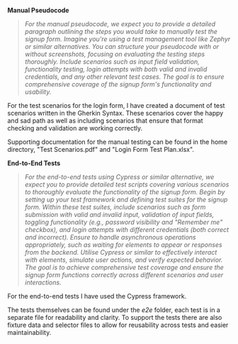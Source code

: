 **Manual Pseudocode**

>*For the manual pseudocode, we expect you to provide a detailed paragraph outlining the steps you would take to manually test the signup form. Imagine you're using a test management tool like Zephyr or similar alternatives. You can structure your pseudocode with or without screenshots, focusing on evaluating the testing steps thoroughly. Include scenarios such as input field validation, functionality testing, login attempts with both valid and invalid credentials, and any other relevant test cases. The goal is to ensure comprehensive coverage of the signup form's functionality and usability.*

For the test scenarios for the login form, I have created a document of test scenarios written in the Gherkin Syntax. These scenarios cover the happy and sad path as well as including scenarios that ensure that format checking and validation are working correctly.

Supporting documentation for the manual testing can be found in the home directory, "Test Scenarios.pdf" and "Login Form Test Plan.xlsx".

**End-to-End Tests**

>*For the end-to-end tests using Cypress or similar alternative, we expect you to provide detailed test scripts covering various scenarios to thoroughly evaluate the functionality of the signup form. Begin by setting up your test framework and defining test suites for the signup form. Within these test suites, include scenarios such as form submission with valid and invalid input, validation of input fields, toggling functionality (e.g., password visibility and "Remember me" checkbox), and login attempts with different credentials (both correct and incorrect). Ensure to handle asynchronous operations appropriately, such as waiting for elements to appear or responses from the backend. Utilise Cypress or similar to effectively interact with elements, simulate user actions, and verify expected behavior. The goal is to achieve comprehensive test coverage and ensure the signup form functions correctly across different scenarios and user interactions.*

For the end-to-end tests I have used the Cypress framework.

The tests themselves can be found under the *e2e* folder, each test is in a separate file for readability and clarity. To support the tests there are also fixture data and selector files to allow for reusability across tests and easier maintainability.
